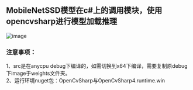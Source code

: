 
## MobileNetSSD模型在c#上的调用模块，使用opencvsharp进行模型加载推理
![image](https://user-images.githubusercontent.com/26215301/157416176-96522d92-0e1d-47f4-9baf-e2512830c699.png)

### 注意事项：  
1、src是在anycpu debug下编译的，如需切换到x64下编译，需要复制原debug下image于weights文件夹。  
2、运行环境nuget包：OpenCvSharp与OpenCvSharp4.runtime.win  
